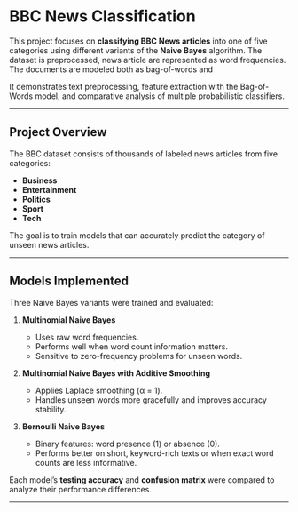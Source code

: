 # BBC News Classification 

This project focuses on **classifying BBC News articles** into one of five categories using different variants of the **Naive Bayes** algorithm. The dataset is preprocessed, news article are represented as word frequencies. The documents are modeled both as bag-of-words and 

It demonstrates text preprocessing, feature extraction with the Bag-of-Words model, and comparative analysis of multiple probabilistic classifiers. 

---

## Project Overview

The BBC dataset consists of thousands of labeled news articles from five categories:

- **Business**
- **Entertainment**
- **Politics**
- **Sport**
- **Tech**

The goal is to train models that can accurately predict the category of unseen news articles.

---

## Models Implemented

Three Naive Bayes variants were trained and evaluated:

1. **Multinomial Naive Bayes**
   - Uses raw word frequencies.
   - Performs well when word count information matters.
   - Sensitive to zero-frequency problems for unseen words.

2. **Multinomial Naive Bayes with Additive Smoothing**
   - Applies Laplace smoothing (α = 1).
   - Handles unseen words more gracefully and improves accuracy stability.

3. **Bernoulli Naive Bayes**
   - Binary features: word presence (1) or absence (0).
   - Performs better on short, keyword-rich texts or when exact word counts are less informative.

Each model’s **testing accuracy** and **confusion matrix** were compared to analyze their performance differences.

---





